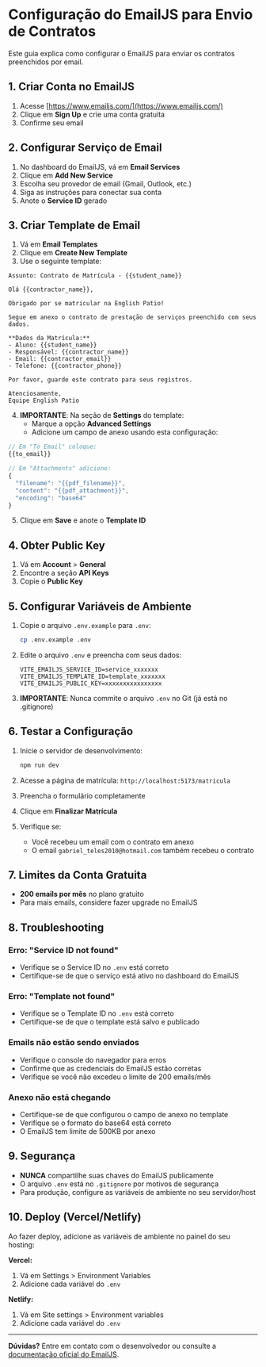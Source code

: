 # Configuração do EmailJS para Envio de Contratos

Este guia explica como configurar o EmailJS para enviar os contratos preenchidos por email.

## 1. Criar Conta no EmailJS

1. Acesse [https://www.emailjs.com/](https://www.emailjs.com/)
2. Clique em **Sign Up** e crie uma conta gratuita
3. Confirme seu email

## 2. Configurar Serviço de Email

1. No dashboard do EmailJS, vá em **Email Services**
2. Clique em **Add New Service**
3. Escolha seu provedor de email (Gmail, Outlook, etc.)
4. Siga as instruções para conectar sua conta
5. Anote o **Service ID** gerado

## 3. Criar Template de Email

1. Vá em **Email Templates**
2. Clique em **Create New Template**
3. Use o seguinte template:

```
Assunto: Contrato de Matrícula - {{student_name}}

Olá {{contractor_name}},

Obrigado por se matricular na English Patio!

Segue em anexo o contrato de prestação de serviços preenchido com seus dados.

**Dados da Matrícula:**
- Aluno: {{student_name}}
- Responsável: {{contractor_name}}
- Email: {{contractor_email}}
- Telefone: {{contractor_phone}}

Por favor, guarde este contrato para seus registros.

Atenciosamente,
Equipe English Patio
```

4. **IMPORTANTE**: Na seção de **Settings** do template:
   - Marque a opção **Advanced Settings**
   - Adicione um campo de anexo usando esta configuração:

```javascript
// Em "To Email" coloque:
{{to_email}}

// Em "Attachments" adicione:
{
  "filename": "{{pdf_filename}}",
  "content": "{{pdf_attachment}}",
  "encoding": "base64"
}
```

5. Clique em **Save** e anote o **Template ID**

## 4. Obter Public Key

1. Vá em **Account** > **General**
2. Encontre a seção **API Keys**
3. Copie o **Public Key**

## 5. Configurar Variáveis de Ambiente

1. Copie o arquivo `.env.example` para `.env`:
   ```bash
   cp .env.example .env
   ```

2. Edite o arquivo `.env` e preencha com seus dados:
   ```
   VITE_EMAILJS_SERVICE_ID=service_xxxxxxx
   VITE_EMAILJS_TEMPLATE_ID=template_xxxxxxx
   VITE_EMAILJS_PUBLIC_KEY=xxxxxxxxxxxxxxxx
   ```

3. **IMPORTANTE**: Nunca commite o arquivo `.env` no Git (já está no .gitignore)

## 6. Testar a Configuração

1. Inicie o servidor de desenvolvimento:
   ```bash
   npm run dev
   ```

2. Acesse a página de matrícula: `http://localhost:5173/matricula`

3. Preencha o formulário completamente

4. Clique em **Finalizar Matrícula**

5. Verifique se:
   - Você recebeu um email com o contrato em anexo
   - O email `gabriel_teles2010@hotmail.com` também recebeu o contrato

## 7. Limites da Conta Gratuita

- **200 emails por mês** no plano gratuito
- Para mais emails, considere fazer upgrade no EmailJS

## 8. Troubleshooting

### Erro: "Service ID not found"
- Verifique se o Service ID no `.env` está correto
- Certifique-se de que o serviço está ativo no dashboard do EmailJS

### Erro: "Template not found"
- Verifique se o Template ID no `.env` está correto
- Certifique-se de que o template está salvo e publicado

### Emails não estão sendo enviados
- Verifique o console do navegador para erros
- Confirme que as credenciais do EmailJS estão corretas
- Verifique se você não excedeu o limite de 200 emails/mês

### Anexo não está chegando
- Certifique-se de que configurou o campo de anexo no template
- Verifique se o formato do base64 está correto
- O EmailJS tem limite de 500KB por anexo

## 9. Segurança

- **NUNCA** compartilhe suas chaves do EmailJS publicamente
- O arquivo `.env` está no `.gitignore` por motivos de segurança
- Para produção, configure as variáveis de ambiente no seu servidor/host

## 10. Deploy (Vercel/Netlify)

Ao fazer deploy, adicione as variáveis de ambiente no painel do seu hosting:

**Vercel:**
1. Vá em Settings > Environment Variables
2. Adicione cada variável do `.env`

**Netlify:**
1. Vá em Site settings > Environment variables
2. Adicione cada variável do `.env`

---

**Dúvidas?** Entre em contato com o desenvolvedor ou consulte a [documentação oficial do EmailJS](https://www.emailjs.com/docs/).
